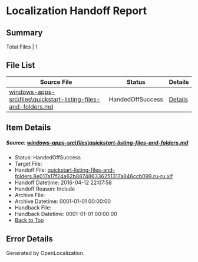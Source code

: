 # <a name='report-top'></a> Localization Handoff Report

## Summary
 Total Files | 1

## File List
 Source File | Status | Details 
 ----------- | ------ | ------- 
 [windows-apps-src\files\quickstart-listing-files-and-folders.md](https://github.com/Microsoft/windows-apps/blob/00a89155136cd754d7f9b60a4c7d969688a492d9/windows-apps-src/files/quickstart-listing-files-and-folders.md) | HandedOffSuccess | [Details](#515edfea148f0c677ed544feb1f5d5f1b6311b262056)

## Item Details
##### <a name='515edfea148f0c677ed544feb1f5d5f1b6311b262056'></a> Source: [windows-apps-src\files\quickstart-listing-files-and-folders.md](https://github.com/Microsoft/windows-apps/blob/00a89155136cd754d7f9b60a4c7d969688a492d9/windows-apps-src/files/quickstart-listing-files-and-folders.md)
* Status: HandedOffSuccess
* Target File: 
* Handoff File: [quickstart-listing-files-and-folders.8e017a17f24a62b887486336251317a846ccb099.ru-ru.xlf](https://github.com/Microsoft/WDG.handoff/blob/a151223f66a7c27309acf2f8cfd654298cfcf468/ol-handoff/Microsoft/windows-apps.ru-ru/master/quickstart-listing-files-and-folders.8e017a17f24a62b887486336251317a846ccb099.ru-ru.xlf)
* Handoff Datetime: 2016-04-12 22:07:58
* Handoff Reason: Include
* Archive File: 
* Archive Datetime: 0001-01-01 00:00:00
* Handback File: 
* Handback Datetime: 0001-01-01 00:00:00
* [Back to Top](#report-top)


## Error Details

Generated by OpenLocalization.
